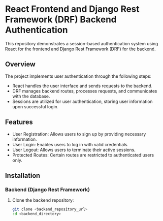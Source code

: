 # React Frontend and Django Rest Framework (DRF) Backend Authentication

This repository demonstrates a session-based authentication system using React for the frontend and Django Rest Framework (DRF) for the backend.

## Overview

The project implements user authentication through the following steps:

- React handles the user interface and sends requests to the backend.
- DRF manages backend routes, processes requests, and communicates with the database.
- Sessions are utilized for user authentication, storing user information upon successful login.

## Features

- User Registration: Allows users to sign up by providing necessary information.
- User Login: Enables users to log in with valid credentials.
- User Logout: Allows users to terminate their active sessions.
- Protected Routes: Certain routes are restricted to authenticated users only.

## Installation

### Backend (Django Rest Framework)

1. Clone the backend repository:
   ```bash
   git clone <backend_repository_url>
   cd <backend_directory>
